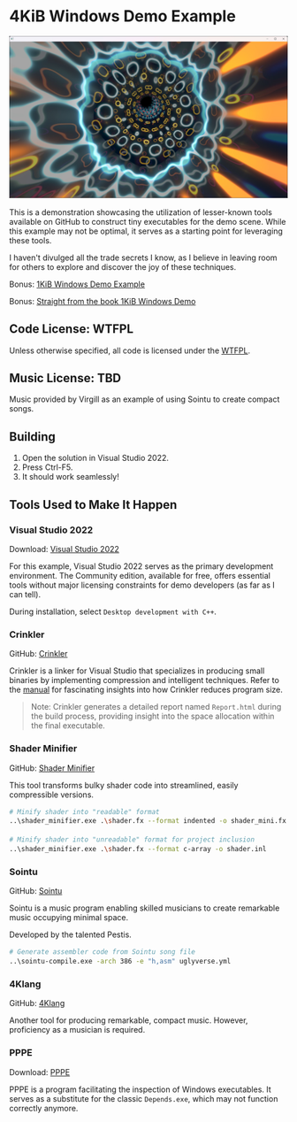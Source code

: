 # 4KiB Windows Demo Example

![The demo](images/window.jpg)

This is a demonstration showcasing the utilization of lesser-known tools available on GitHub to construct tiny executables for the demo scene. While this example may not be optimal, it serves as a starting point for leveraging these tools.

I haven't divulged all the trade secrets I know, as I believe in leaving room for others to explore and discover the joy of these techniques.

Bonus: [1KiB Windows Demo Example](onek-win-demo/README.md)

Bonus: [Straight from the book 1KiB Windows Demo](straight-from-the-book/README.md)

## Code License: WTFPL

Unless otherwise specified, all code is licensed under the [WTFPL](http://www.wtfpl.net/).

## Music License: TBD

Music provided by Virgill as an example of using Sointu to create compact songs.

## Building

1. Open the solution in Visual Studio 2022.
2. Press Ctrl-F5.
3. It should work seamlessly!

## Tools Used to Make It Happen

### Visual Studio 2022

Download: [Visual Studio 2022](https://visualstudio.microsoft.com/downloads/)

For this example, Visual Studio 2022 serves as the primary development environment. The Community edition, available for free, offers essential tools without major licensing constraints for demo developers (as far as I can tell).

During installation, select `Desktop development with C++`.

### Crinkler

GitHub: [Crinkler](https://github.com/runestubbe/Crinkler)

Crinkler is a linker for Visual Studio that specializes in producing small binaries by implementing compression and intelligent techniques. Refer to the [manual](https://github.com/runestubbe/Crinkler/blob/master/doc/manual.txt) for fascinating insights into how Crinkler reduces program size.

> Note: Crinkler generates a detailed report named `Report.html` during the build process, providing insight into the space allocation within the final executable.

### Shader Minifier

GitHub: [Shader Minifier](https://github.com/laurentlb/Shader_Minifier)

This tool transforms bulky shader code into streamlined, easily compressible versions.

```bash
# Minify shader into "readable" format
..\shader_minifier.exe .\shader.fx --format indented -o shader_mini.fx

# Minify shader into "unreadable" format for project inclusion
..\shader_minifier.exe .\shader.fx --format c-array -o shader.inl
```

### Sointu

GitHub: [Sointu](https://github.com/vsariola/sointu)

Sointu is a music program enabling skilled musicians to create remarkable music occupying minimal space.

Developed by the talented Pestis.

```bash
# Generate assembler code from Sointu song file
..\sointu-compile.exe -arch 386 -e "h,asm" uglyverse.yml
```

### 4Klang

GitHub: [4Klang](https://github.com/hzdgopher/4klang)

Another tool for producing remarkable, compact music. However, proficiency as a musician is required.

### PPPE

Download: [PPPE](https://www.mzrst.com/)

PPPE is a program facilitating the inspection of Windows executables. It serves as a substitute for the classic `Depends.exe`, which may not function correctly anymore.

